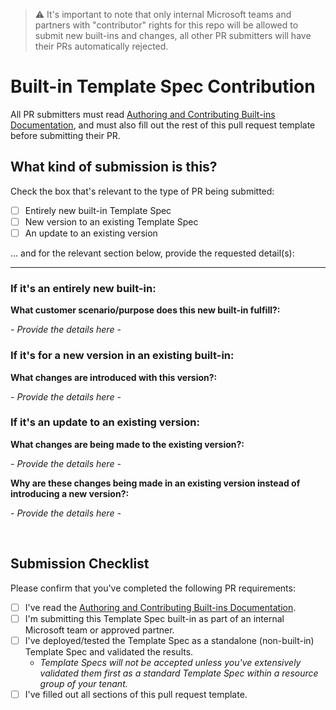 <!-- Please complete the template below as part of your PR -->

> ⚠️ It's important to note that only internal Microsoft teams and partners with "contributor" rights for this repo will be allowed to submit new built-ins and changes, all other PR submitters will have their PRs automatically rejected.

# Built-in Template Spec Contribution

All PR submitters must read [Authoring and Contributing Built-ins Documentation](../built-ins/authoring-built-ins.md), and must also fill out the rest of this pull request template before submitting their PR.

## What kind of submission is this? 

Check the box that's relevant to the type of PR being submitted:

* [ ] Entirely new built-in Template Spec
* [ ] New version to an existing Template Spec
* [ ] An update to an existing version

... and for the relevant section below, provide the requested detail(s):

----

### If it's an entirely new built-in:

**What customer scenario/purpose does this new built-in fulfill?:** 

_- Provide the details here -_

### If it's for a new version in an existing built-in:

**What changes are introduced with this version?:** 

_- Provide the details here -_

### If it's an update to an existing version:

**What changes are being made to the existing version?:** 

_- Provide the details here -_

**Why are these changes being made in an existing version instead of introducing a new version?:** 

_- Provide the details here -_

<br/>

## Submission Checklist

Please confirm that you've completed the following PR requirements:

* [ ] I've read the [Authoring and Contributing Built-ins Documentation](../built-ins/authoring-built-ins.md).
* [ ] I'm submitting this Template Spec built-in as part of an internal Microsoft team or approved partner.
* [ ] I've deployed/tested the Template Spec as a standalone (non-built-in) Template Spec and validated the results.
    * _Template Specs will not be accepted unless you've extensively validated them first as a standard Template Spec within a resource group of your tenant._
* [ ] I've filled out all sections of this pull request template.
